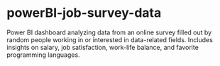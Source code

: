# powerBI-job-survey-data
Power BI dashboard analyzing data from an online survey filled out by random people working in or interested in data-related fields. Includes insights on salary, job satisfaction, work-life balance, and favorite programming languages.
